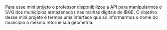 Para esse mini projeto o professor disponibilizou a API para manipularmos o SVG dos municípios armazenados nas malhas digitais do IBGE. 
O objetivo desse mini projeto é termos uma interface que ao informarmos o nome do munícipio o mesmo retorne sua geometria.
